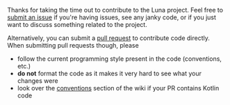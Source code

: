 Thanks for taking the time out to contribute to the Luna project. Feel free to [submit an issue](https://github.com/lare96/luna/issues/new)
if you're having issues, see any janky code, or if you just want to discuss something related to the project.

Alternatively, you can submit a [pull request](https://github.com/lare96/luna/pulls) to contribute code directly. When submitting pull requests though, please
- follow the current programming style present in the code (conventions, etc.)
- <b>do not</b> format the code as it makes it very hard to see what your changes were
- look over the [conventions](https://github.com/lare96/luna/wiki/Writing-Plugins#conventions) section of the wiki if your PR contains 
Kotlin code